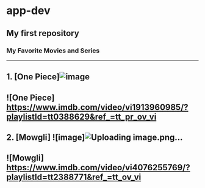 # app-dev
My first repository
---
### My Favorite Movies and Series
--- 
## 1. [One Piece]![image](https://user-images.githubusercontent.com/102566563/207067062-28b6b20f-8780-41df-b6d1-8f24c34e22ac.png)
![One Piece] https://www.imdb.com/video/vi1913960985/?playlistId=tt0388629&ref_=tt_pr_ov_vi
---
## 2. [Mowgli] ![image]![Uploading image.png…]()
![Mowgli] https://www.imdb.com/video/vi4076255769/?playlistId=tt2388771&ref_=tt_ov_vi
---

